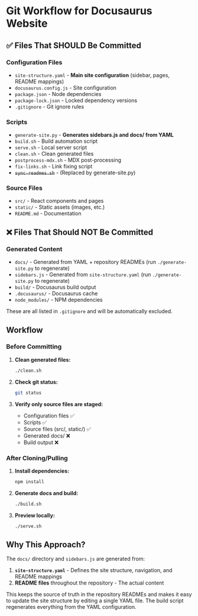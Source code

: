# Git Workflow for Docusaurus Website

## ✅ Files That SHOULD Be Committed

### Configuration Files
- `site-structure.yaml` - **Main site configuration** (sidebar, pages, README mappings)
- `docusaurus.config.js` - Site configuration
- `package.json` - Node dependencies
- `package-lock.json` - Locked dependency versions
- `.gitignore` - Git ignore rules

### Scripts
- `generate-site.py` - **Generates sidebars.js and docs/ from YAML**
- `build.sh` - Build automation script
- `serve.sh` - Local server script
- `clean.sh` - Clean generated files
- `postprocess-mdx.sh` - MDX post-processing
- `fix-links.sh` - Link fixing script
- ~~`sync-readmes.sh`~~ - (Replaced by generate-site.py)

### Source Files
- `src/` - React components and pages
- `static/` - Static assets (images, etc.)
- `README.md` - Documentation

## ❌ Files That Should NOT Be Committed

### Generated Content
- `docs/` - Generated from YAML + repository READMEs (run `./generate-site.py` to regenerate)
- `sidebars.js` - Generated from `site-structure.yaml` (run `./generate-site.py` to regenerate)
- `build/` - Docusaurus build output
- `.docusaurus/` - Docusaurus cache
- `node_modules/` - NPM dependencies

These are all listed in `.gitignore` and will be automatically excluded.

## Workflow

### Before Committing

1. **Clean generated files:**
   ```bash
   ./clean.sh
   ```

2. **Check git status:**
   ```bash
   git status
   ```

3. **Verify only source files are staged:**
   - Configuration files ✅
   - Scripts ✅
   - Source files (src/, static/) ✅
   - Generated docs/ ❌
   - Build output ❌

### After Cloning/Pulling

1. **Install dependencies:**
   ```bash
   npm install
   ```

2. **Generate docs and build:**
   ```bash
   ./build.sh
   ```

3. **Preview locally:**
   ```bash
   ./serve.sh
   ```

## Why This Approach?

The `docs/` directory and `sidebars.js` are generated from:
1. **`site-structure.yaml`** - Defines the site structure, navigation, and README mappings
2. **README files** throughout the repository - The actual content

This keeps the source of truth in the repository READMEs and makes it easy to update the site structure by editing a single YAML file. The build script regenerates everything from the YAML configuration.
